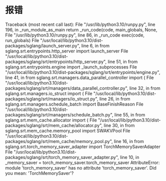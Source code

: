 # 报错
Traceback (most recent call last):
  File "/usr/lib/python3.10/runpy.py", line 196, in _run_module_as_main
    return _run_code(code, main_globals, None,
  File "/usr/lib/python3.10/runpy.py", line 86, in _run_code
    exec(code, run_globals)
  File "/usr/local/lib/python3.10/dist-packages/sglang/launch_server.py", line 6, in <module>
    from sglang.srt.entrypoints.http_server import launch_server
  File "/usr/local/lib/python3.10/dist-packages/sglang/srt/entrypoints/http_server.py", line 51, in <module>
    from sglang.srt.entrypoints.engine import _launch_subprocesses
  File "/usr/local/lib/python3.10/dist-packages/sglang/srt/entrypoints/engine.py", line 41, in <module>
    from sglang.srt.managers.data_parallel_controller import (
  File "/usr/local/lib/python3.10/dist-packages/sglang/srt/managers/data_parallel_controller.py", line 32, in <module>
    from sglang.srt.managers.io_struct import (
  File "/usr/local/lib/python3.10/dist-packages/sglang/srt/managers/io_struct.py", line 26, in <module>
    from sglang.srt.managers.schedule_batch import BaseFinishReason
  File "/usr/local/lib/python3.10/dist-packages/sglang/srt/managers/schedule_batch.py", line 55, in <module>
    from sglang.srt.mem_cache.allocator import (
  File "/usr/local/lib/python3.10/dist-packages/sglang/srt/mem_cache/allocator.py", line 30, in <module>
    from sglang.srt.mem_cache.memory_pool import SWAKVPool
  File "/usr/local/lib/python3.10/dist-packages/sglang/srt/mem_cache/memory_pool.py", line 16, in <module>
    from sglang.srt.torch_memory_saver_adapter import TorchMemorySaverAdapter
  File "/usr/local/lib/python3.10/dist-packages/sglang/srt/torch_memory_saver_adapter.py", line 10, in <module>
    _memory_saver = torch_memory_saver.torch_memory_saver
AttributeError: module 'torch_memory_saver' has no attribute 'torch_memory_saver'. Did you mean: 'TorchMemorySaver'?